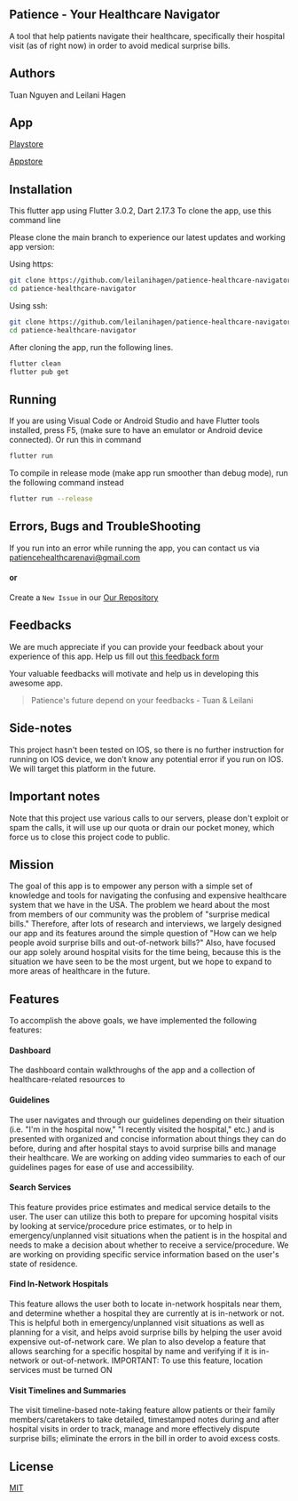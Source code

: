 ## Patience - Your Healthcare Navigator

A tool that help patients navigate their healthcare, specifically their hospital visit (as of right now) in order to avoid medical surprise bills.

## Authors

Tuan Nguyen and Leilani Hagen

## App

[Playstore](https://play.google.com/store/apps/details?id=com.patienceteam.healthcarenavigator)

[Appstore](https://apps.apple.com/us/app/patience-healthcare-navigator/id1593948581)

## Installation

This flutter app using Flutter 3.0.2, Dart 2.17.3
To clone the app, use this command line

Please clone the main branch to experience our latest updates and working app version:

Using https:

```bash
git clone https://github.com/leilanihagen/patience-healthcare-navigator.git
cd patience-healthcare-navigator
```

Using ssh:

```bash
git clone https://github.com/leilanihagen/patience-healthcare-navigator.git
cd patience-healthcare-navigator
```

After cloning the app, run the following lines.

```bash
flutter clean
flutter pub get
```

## Running

If you are using Visual Code or Android Studio and have Flutter tools installed, press F5, (make sure to have an emulator or Android device connected).
Or run this in command

```bash
flutter run
```

To compile in release mode (make app run smoother than debug mode), run the following command instead

```bash
flutter run --release
```

## Errors, Bugs and TroubleShooting

If you run into an error while running the app, you can contact us via patiencehealthcarenavi@gmail.com

#### or

Create a `New Issue` in our [Our Repository](https://github.com/leilanihagen/patience-healthcare-navigator/issues)

## Feedbacks

We are much appreciate if you can provide your feedback about your experience of this app. Help us fill out [this feedback form](https://docs.google.com/forms/d/e/1FAIpQLSdY0JrIfUcmTRSx81xKdcH3YwXAQcSmUi9lYg9xVIRE3-2rjg/viewform?usp=sf_link)

Your valuable feedbacks will motivate and help us in developing this awesome app.

> Patience's future depend on your feedbacks - Tuan & Leilani

## Side-notes

This project hasn't been tested on IOS, so there is no further instruction for running on IOS device, we don't know any potential error if you run on IOS. We will target this platform in the future.

## Important notes

Note that this project use various calls to our servers, please don't exploit or spam the calls, it will use up our quota or drain our pocket money, which force us to close this project code to public.

## Mission

The goal of this app is to empower any person with a simple set of knowledge and tools for navigating the confusing and expensive healthcare system that we have in the USA. The problem we heard about the most from members of our community was the problem of "surprise medical bills." Therefore, after lots of research and interviews, we largely designed our app and its features around the simple question of "How can we help people avoid surprise bills and out-of-network bills?" Also, have focused our app solely around hospital visits for the time being, because this is the situation we have seen to be the most urgent, but we hope to expand to more areas of healthcare in the future.

## Features

To accomplish the above goals, we have implemented the following features:

#### Dashboard

The dashboard contain walkthroughs of the app and a collection of healthcare-related resources to

#### Guidelines

The user navigates and through our guidelines depending on their situation (i.e. "I'm in the hospital now," "I recently visited the hospital," etc.) and is presented with organized and concise information about things they can do before, during and after hospital stays to avoid surprise bills and manage their healthcare. We are working on adding video summaries to each of our guidelines pages for ease of use and accessibility.

#### Search Services

This feature provides price estimates and medical service details to the user. The user can utilize this both to prepare for upcoming hospital visits by looking at service/procedure price estimates, or to help in emergency/unplanned visit situations when the patient is in the hospital and needs to make a decision about whether to receive a service/procedure. We are working on providing specific service information based on the user's state of residence.

#### Find In-Network Hospitals

This feature allows the user both to locate in-network hospitals near them, and determine whether a hospital they are currently at is in-network or not. This is helpful both in emergency/unplanned visit situations as well as planning for a visit, and helps avoid surprise bills by helping the user avoid expensive out-of-network care. We plan to also develop a feature that allows searching for a specific hospital by name and verifying if it is in-network or out-of-network. IMPORTANT: To use this feature, location services must be turned ON

#### Visit Timelines and Summaries

The visit timeline-based note-taking feature allow patients or their family members/caretakers to take detailed, timestamped notes during and after hospital visits in order to track, manage and more effectively dispute surprise bills; eliminate the errors in the bill in order to avoid excess costs.

## License

[MIT](https://choosealicense.com/licenses/mit/)
